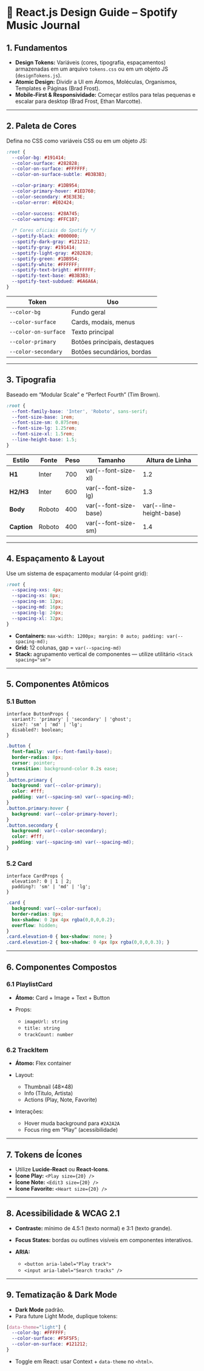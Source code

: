 # 🎨 React.js Design Guide – Spotify Music Journal

## 1. Fundamentos

- **Design Tokens:** Variáveis (cores, tipografia, espaçamentos) armazenadas em um arquivo `tokens.css` ou em um objeto JS (`designTokens.js`).
- **Atomic Design:** Dividir a UI em Átomos, Moléculas, Organismos, Templates e Páginas (Brad Frost).
- **Mobile‑First & Responsividade:** Começar estilos para telas pequenas e escalar para desktop (Brad Frost, Ethan Marcotte).

---

## 2. Paleta de Cores

Defina no CSS como variáveis CSS ou em um objeto JS:

```css
:root {
  --color-bg: #191414;
  --color-surface: #282828;
  --color-on-surface: #FFFFFF;
  --color-on-surface-subtle: #B3B3B3;

  --color-primary: #1DB954;     
  --color-primary-hover: #1ED760;
  --color-secondary: #3E3E3E;
  --color-error: #E02424;

  --color-success: #28A745;
  --color-warning: #FFC107;
  
  /* Cores oficiais do Spotify */
  --spotify-black: #000000;
  --spotify-dark-gray: #121212;
  --spotify-gray: #191414;
  --spotify-light-gray: #282828;
  --spotify-green: #1DB954;
  --spotify-white: #FFFFFF;
  --spotify-text-bright: #FFFFFF;
  --spotify-text-base: #B3B3B3;
  --spotify-text-subdued: #6A6A6A;
}
````

| Token                | Uso                          |
| -------------------- | ---------------------------- |
| `--color-bg`         | Fundo geral                  |
| `--color-surface`    | Cards, modais, menus         |
| `--color-on-surface` | Texto principal              |
| `--color-primary`    | Botões principais, destaques |
| `--color-secondary`  | Botões secundários, bordas   |

---

## 3. Tipografia

Baseado em “Modular Scale” e “Perfect Fourth” (Tim Brown).

```css
:root {
  --font-family-base: 'Inter', 'Roboto', sans-serif;
  --font-size-base: 1rem;        
  --font-size-sm: 0.875rem;       
  --font-size-lg: 1.25rem;        
  --font-size-xl: 1.5rem;         
  --line-height-base: 1.5;
}
```

| Estilo      | Fonte  | Peso | Tamanho               | Altura de Linha         |
| ----------- | ------ | ---- | --------------------- | ----------------------- |
| **H1**      | Inter  | 700  | var(--font-size-xl)   | 1.2                     |
| **H2/H3**   | Inter  | 600  | var(--font-size-lg)   | 1.3                     |
| **Body**    | Roboto | 400  | var(--font-size-base) | var(--line-height-base) |
| **Caption** | Roboto | 400  | var(--font-size-sm)   | 1.4                     |

---

## 4. Espaçamento & Layout

Use um sistema de espaçamento modular (4‑point grid):

```css
:root {
  --spacing-xxs: 4px;
  --spacing-xs: 8px;
  --spacing-sm: 12px;
  --spacing-md: 16px;
  --spacing-lg: 24px;
  --spacing-xl: 32px;
}
```

* **Containers:** `max-width: 1200px; margin: 0 auto; padding: var(--spacing-md);`
* **Grid:** 12 colunas, gap = `var(--spacing-md)`
* **Stack:** agrupamento vertical de componentes — utilize utilitário `<Stack spacing="sm">`

---

## 5. Componentes Atômicos

### 5.1 Button

```tsx
interface ButtonProps {
  variant?: 'primary' | 'secondary' | 'ghost';
  size?: 'sm' | 'md' | 'lg';
  disabled?: boolean;
}
```

```css
.button {
  font-family: var(--font-family-base);
  border-radius: 8px;
  cursor: pointer;
  transition: background-color 0.2s ease;
}
.button.primary {
  background: var(--color-primary);
  color: #fff;
  padding: var(--spacing-sm) var(--spacing-md);
}
.button.primary:hover {
  background: var(--color-primary-hover);
}
.button.secondary {
  background: var(--color-secondary);
  color: #fff;
  padding: var(--spacing-sm) var(--spacing-md);
}
```

### 5.2 Card

```tsx
interface CardProps {
  elevation?: 0 | 1 | 2;
  padding?: 'sm' | 'md' | 'lg';
}
```

```css
.card {
  background: var(--color-surface);
  border-radius: 8px;
  box-shadow: 0 2px 4px rgba(0,0,0,0.2);
  overflow: hidden;
}
.card.elevation-0 { box-shadow: none; }
.card.elevation-2 { box-shadow: 0 4px 8px rgba(0,0,0,0.3); }
```

---

## 6. Componentes Compostos

### 6.1 PlaylistCard

* **Átomo:** Card + Image + Text + Button
* Props:

  * `imageUrl: string`
  * `title: string`
  * `trackCount: number`

### 6.2 TrackItem

* **Átomo:** Flex container
* Layout:

  * Thumbnail (48×48)
  * Info (Título, Artista)
  * Actions (Play, Note, Favorite)
* Interações:

  * Hover muda background para `#2A2A2A`
  * Focus ring em “Play” (acessibilidade)

---

## 7. Tokens de Ícones

* Utilize **Lucide‑React** ou **React‑Icons**.
* **Ícone Play:** `<Play size={20} />`
* **Ícone Note:** `<Edit3 size={20} />`
* **Ícone Favorite:** `<Heart size={20} />`

---

## 8. Acessibilidade & WCAG 2.1

* **Contraste:** mínimo de 4.5:1 (texto normal) e 3:1 (texto grande).
* **Focus States:** bordas ou outlines visíveis em componentes interativos.
* **ARIA:**

  * `<button aria-label="Play track">`
  * `<input aria-label="Search tracks" />`

---

## 9. Tematização & Dark Mode

* **Dark Mode** padrão.
* Para future Light Mode, duplique tokens:

```css
[data-theme="light"] {
  --color-bg: #FFFFFF;
  --color-surface: #F5F5F5;
  --color-on-surface: #121212;
}
```

* Toggle em React: usar Context + `data-theme` no `<html>`.